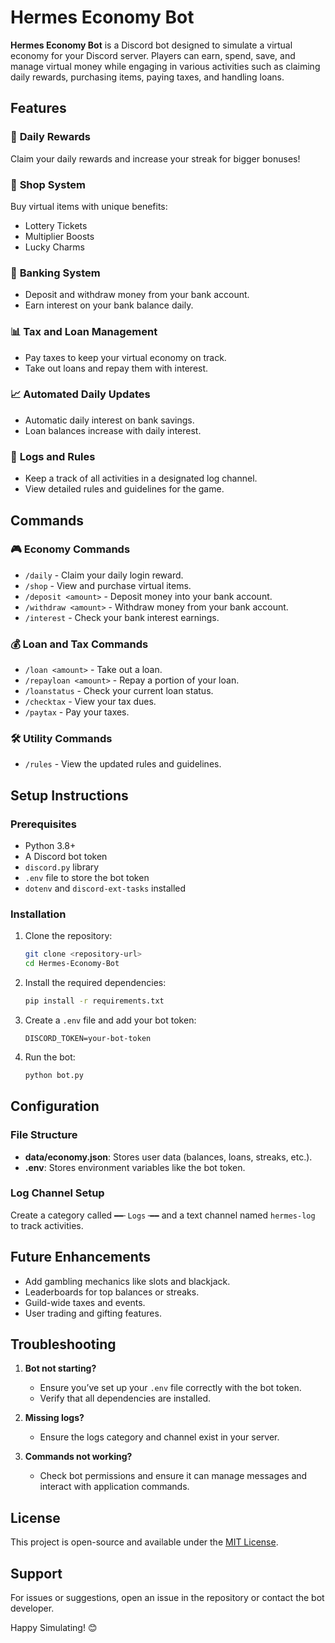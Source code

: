 
# Hermes Economy Bot

**Hermes Economy Bot** is a Discord bot designed to simulate a virtual economy for your Discord server. Players can earn, spend, save, and manage virtual money while engaging in various activities such as claiming daily rewards, purchasing items, paying taxes, and handling loans.



## Features

### 🎁 **Daily Rewards**
Claim your daily rewards and increase your streak for bigger bonuses!

### 🛒 **Shop System**
Buy virtual items with unique benefits:
- Lottery Tickets
- Multiplier Boosts
- Lucky Charms

### 🏦 **Banking System**
- Deposit and withdraw money from your bank account.
- Earn interest on your bank balance daily.

### 📊 **Tax and Loan Management**
- Pay taxes to keep your virtual economy on track.
- Take out loans and repay them with interest.

### 📈 **Automated Daily Updates**
- Automatic daily interest on bank savings.
- Loan balances increase with daily interest.

### 📜 **Logs and Rules**
- Keep a track of all activities in a designated log channel.
- View detailed rules and guidelines for the game.



## Commands

### 🎮 **Economy Commands**
- `/daily` - Claim your daily login reward.
- `/shop` - View and purchase virtual items.
- `/deposit <amount>` - Deposit money into your bank account.
- `/withdraw <amount>` - Withdraw money from your bank account.
- `/interest` - Check your bank interest earnings.

### 💰 **Loan and Tax Commands**
- `/loan <amount>` - Take out a loan.
- `/repayloan <amount>` - Repay a portion of your loan.
- `/loanstatus` - Check your current loan status.
- `/checktax` - View your tax dues.
- `/paytax` - Pay your taxes.

### 🛠️ **Utility Commands**
- `/rules` - View the updated rules and guidelines.



## Setup Instructions

### Prerequisites
- Python 3.8+
- A Discord bot token
- `discord.py` library
- `.env` file to store the bot token
- `dotenv` and `discord-ext-tasks` installed

### Installation

1. Clone the repository:
   ```bash
   git clone <repository-url>
   cd Hermes-Economy-Bot
   ```

2. Install the required dependencies:
   ```bash
   pip install -r requirements.txt
   ```

3. Create a `.env` file and add your bot token:
   ```
   DISCORD_TOKEN=your-bot-token
   ```

4. Run the bot:
   ```bash
   python bot.py
   ```



## Configuration

### File Structure
- **data/economy.json**: Stores user data (balances, loans, streaks, etc.).
- **.env**: Stores environment variables like the bot token.

### Log Channel Setup
Create a category called `━━╴Logs╶━━` and a text channel named `hermes-log` to track activities.


## Future Enhancements
- Add gambling mechanics like slots and blackjack.
- Leaderboards for top balances or streaks.
- Guild-wide taxes and events.
- User trading and gifting features.



## Troubleshooting

1. **Bot not starting?**
   - Ensure you’ve set up your `.env` file correctly with the bot token.
   - Verify that all dependencies are installed.

2. **Missing logs?**
   - Ensure the logs category and channel exist in your server.

3. **Commands not working?**
   - Check bot permissions and ensure it can manage messages and interact with application commands.



## License
This project is open-source and available under the [MIT License](LICENSE).

## Support
For issues or suggestions, open an issue in the repository or contact the bot developer.

Happy Simulating! 😊
